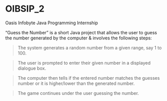 # OIBSIP_2
Oasis Infobyte Java Programming Internship

“Guess the Number” is a short Java project that allows the user to guess the number generated by the computer & involves the following steps:

>The system generates a random number from a given range, say 1 to 100.

>The user is prompted to enter their given number in a displayed dialogue box.

>The computer then tells if the entered number matches the guesses number or it is higher/lower than the generated number.

>The game continues under the user guessing the number.
